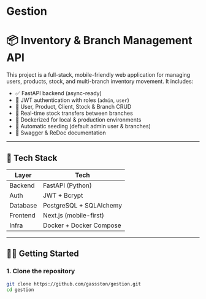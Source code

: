 # Gestion
# 📦 Inventory & Branch Management API

This project is a full-stack, mobile-friendly web application for managing users, products, stock, and multi-branch inventory movement. It includes:

- ✅ FastAPI backend (async-ready)
- 🔐 JWT authentication with roles (`admin`, `user`)
- 🧍 User, Product, Client, Stock & Branch CRUD
- 🔁 Real-time stock transfers between branches
- 🐳 Dockerized for local & production environments
- 🌱 Automatic seeding (default admin user & branches)
- 🧪 Swagger & ReDoc documentation

---

## 🚀 Tech Stack

| Layer     | Tech                 |
|-----------|----------------------|
| Backend   | FastAPI (Python)     |
| Auth      | JWT + Bcrypt         |
| Database  | PostgreSQL + SQLAlchemy |
| Frontend  | Next.js (mobile-first) |
| Infra     | Docker + Docker Compose |

---

## 🧑‍💻 Getting Started

### 1. Clone the repository

```bash
git clone https://github.com/gassston/gestion.git
cd gestion